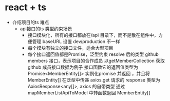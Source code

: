 # react + ts

- 介绍项目的ts 难点
  - api接口的ts 类型约束场景
    - 接口模块化，所有的接口都放在/api 目录下，而不是散在组件中，方便管理
      baseURL 设置  dev/production  不一样
    - 每个模块有独立的接口文件，适合大型项目
    - 每个接口返回值都是Promise，泛型约束 resolve 后的类型
      github members 接口，表示项目的合作成员
      以getMemberCollection 获取github 成员接口数据为例子
      接口函数它的返回值类型为Promise<MemberEntity[]>
      实例化promise 并返回 ，并且将MemberEntity[] 在泛型中传递
      axios.get 请求的 response 类型为 AxiosResponse<any[]>, axios 的自带类型
      通过mapMemberListApiToModel 中转函数返回 MemberEntity[]